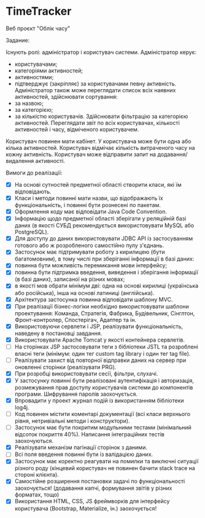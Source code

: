 # TimeTracker

Веб проєкт "Облік часу"

Задание:

Існують ролі: адміністратор і користувач системи.
Адміністратор керує:
- користувачами;
- категоріями активностей;
- активностями;
- підтверджує (закріпляє) за користувачами певну активність.
Адміністратор також може переглядати список всіх наявних активностей, здійснювати сортування:
- за назвою;
- за категорією;
- за кількістю користувачів.
Здійснювати фільтрацію за категорією активностей. 
Переглядати звіт по всіх користувачах, кількості активностей і часу, відміченого користувачем.

Користувач повинен мати кабінет. У користувача може бути одна або кілька активностей. 
Користувач відмічає кількість витраченого часу на кожну активність. 
Користувач може відправити запит на додавання/видалення активності.

Вимоги до реалізації:
- [X] На основі сутностей предметної області створити класи, які їм відповідають.
- [X] Класи і методи повинні мати назви, що відображають їх функціональність, і повинні бути рознесені по пакетам.
- [X] Оформлення коду має відповідати Java Code Convention.
- [X] Інформацію щодо предметної області зберігати у реляційній базі даних (в якості СУБД рекомендується використовувати MySQL або PostgreSQL).
- [X] Для доступу до даних використовувати JDBC API із застосуванням готового або ж розробленого самостійно пулу з'єднань.
- [X] Застосунок має підтримувати роботу з кирилицею (бути багатомовним), в тому числі при зберіганні інформації в базі даних:
- [X] повинна бути можливість перемикання мови інтерфейсу;
- [X] повинна бути підтримка введення, виведення і зберігання інформації (в базі даних), записаної на різних мовах;
- [X] в якості мов обрати мінімум дві: одна на основі кирилиці (українська або російська), інша на основі латиниці (англійська).
- [X] Архітектура застосунка повинна відповідати шаблону MVC.
- [X] При реалізації бізнес-логіки необхідно використовувати шаблони проектування: Команда, Стратегія, Фабрика, Будівельник, Сінглтон, Фронт-контролер, Спостерігач, Адаптер та ін.
- [X] Використовуючи сервлети і JSP, реалізувати функціональність, наведену в постановці завдання.
- [X] Використовувати Apache Tomcat у якості контейнера сервлетів.
- [ ] На сторінках JSP застосовувати теги з бібліотеки JSTL та розроблені власні теги (мінімум: один тег custom tag library і один тег tag file).
- [ ] Реалізувати захист від повторної відправки даних на сервер при оновленні сторінки (реалізувати PRG).
- [X] При розробці використовувати сесії, фільтри, слухачі.
- [X] У застосунку повинні бути реалізовані аутентифікація і авторизація, розмежування прав доступу користувачів системи до компонентів програми. Шифрування паролів заохочується.
- [X] Впровадити у проект журнал подій із використанням бібліотеки log4j.
- [ ] Код повинен містити коментарі документації (всі класи верхнього рівня, нетривіальні методи і конструктори).
- [ ] Застосунок має бути покритим модульними тестами (мінімальний відсоток покриття 40%). Написання інтеграційних тестів заохочуються.
- [X] Реалізувати механізм пагінації сторінок з даними.
- [ ] Всі поля введення повинні бути із валідацією даних.
- [X] Застосунок має коректно реагувати на помилки та виключні ситуації різного роду (кінцевий користувач не повинен бачити stack trace на стороні клієнта).
- [X] Самостійне розширення постановки задачі по функціональності заохочується! (додавання капчі, формування звітів у різних форматах, тощо)
- [X] Використання HTML, CSS, JS фреймворків для інтерфейсу користувача (Bootstrap, Materialize, ін.) заохочується!
